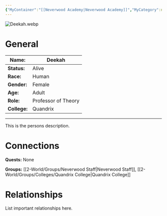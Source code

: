 ```yaml
---
{"MyContainer":"[[Neverwood Academy|Neverwood Academy]]","MyCategory":null,"image":"Deekah.webp","tags":["Category/People"],"obsidianUIMode":"preview","aliases":null,"NoteStatus":"❓","char_status":"Alive","char_race":"Human","char_gender":"Female","char_role":"Professor of Theory","char_college":"Quandrix","char_items":null,"char_age":"Adult","parents":null,"children":null,"enemies":null,"allies":null,"siblings":null,"partner":null,"Connected_Quests":[],"Connected_Groups":["[[2-World/Groups/Neverwood Staff.md|Neverwood Staff]]","[[Quandrix College|Quandrix College]]"],"dg-publish":true,"dg-path":"World/People/Deekah.md","permalink":"/world/people/deekah/","dgPassFrontmatter":true,"updated":"2025-10-02T14:20:44.000+01:00"}
---
```



![Deekah.webp](/img/user/z_Assets/character_art/NPCs/Staff/Deekah.webp)
# General


| Name:        | Deekah              |
| ------------ | ------------------- |
| **Status:**  | Alive               |
| **Race:**    | Human               |
| **Gender:**  | Female              |
| **Age:**     | Adult               |
| **Role:**    | Professor of Theory |
| **College:** | Quandrix            |


---

This is the persons description. 


# Connections


**Quests:** None 

**Groups:** [[2-World/Groups/Neverwood Staff\|Neverwood Staff]], [[2-World/Groups/Colleges/Quandrix College\|Quandrix College]]


# Relationships

List important relationships here. 

